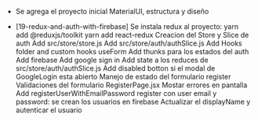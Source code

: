 - Se agrega el proyecto inicial MaterialUI, estructura y diseño

- [19-redux-and-auth-with-firebase]
    Se instala redux al proyecto:
    yarn add @reduxjs/toolkit
    yarn add react-redux
    Creacion del Store y Slice de auth
    Add src/store/store.js
    Add src/store/auth/authSlice.js
    Add Hooks folder and custom hooks useForm
    Add thunks para los estados del auth
    Add firebase
    Add google sign in
    Add state a los reduces de src/store/auth/authSlice.js
    Add disabled botton si el modal de GoogleLogin esta abierto
    Manejo de estado del formulario register
    Validaciones del formulario RegisterPage.jsx
    Mostar errores en pantalla
    Add registerUserWithEmailPassword register con user email y password: se crean los usuarios en firebase
    Actualizar el displayName y autenticar el usuario
